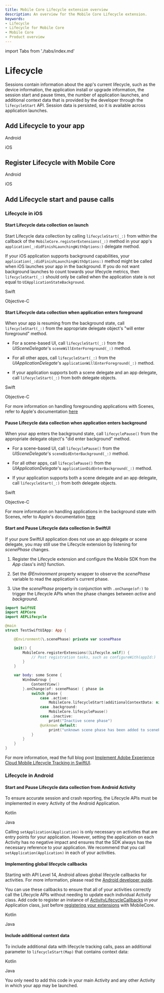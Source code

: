 ```yaml
---
title: Mobile Core Lifecycle extension overview
description: An overview for the Mobile Core Lifecycle extension.
keywords:
- Lifecycle
- Lifecycle for Mobile Core
- Mobile Core
- Product overview
---
```


import Tabs from './tabs/index.md'

# Lifecycle

Sessions contain information about the app's current lifecycle, such as the device information, the application install or upgrade information, the session start and pause times, the number of application launches, and additional context data that is provided by the developer through the `lifecycleStart` API. Session data is persisted, so it is available across application launches.

## Add Lifecycle to your app

<TabsBlock orientation="horizontal" slots="heading, content" repeat="2"/>

Android

<Tabs query="platform=android&task=add"/>

iOS

<Tabs query="platform=ios&task=add"/>

<!--- React Native

<Tabs query="platform=react-native&task=add"/>

Flutter

<Tabs query="platform=flutter&task=add"/> --->

## Register Lifecycle with Mobile Core

<TabsBlock orientation="horizontal" slots="heading, content" repeat="2"/>

Android

<Tabs query="platform=android&task=register"/>

iOS

<Tabs query="platform=ios&task=register"/>

## Add Lifecycle start and pause calls

### Lifecycle in iOS

#### Start Lifecycle data collection on launch

Start Lifecycle data collection by calling `lifecycleStart(_:)` from within the callback of the `MobileCore.registerExtensions(_:)` method in your app's `application(_:didFinishLaunchingWithOptions:)` delegate method.

If your iOS application supports background capabilities, your `application(_:didFinishLaunchingWithOptions:)` method might be called when iOS launches your app in the background. If you do not want background launches to count towards your lifecycle metrics, then `lifecycleStart(_:)` should only be called when the application state is not equal to `UIApplicationStateBackground`.

<TabsBlock orientation="horizontal" slots="heading, content" repeat="2"/>

Swift

<Tabs query="platform=ios-swift&task=start-lifecycle-didfinishlaunch"/>

Objective-C

<Tabs query="platform=ios-objc&task=start-lifecycle-didfinishlaunch"/>


#### Start Lifecycle data collection when application enters foreground

When your app is resuming from the background state, call `lifecycleStart(_:)` from the appropriate delegate object's "will enter foreground" method.

* For a scene-based UI, call `lifecycleStart(_:)` from the _UISceneDelegate_'s `sceneWillEnterForeground(_:)` method.

* For all other apps, call `lifecycleStart(_:)` from the _UIApplicationDelegate_'s `applicationWillEnterForeground(_:)` method.

* If your application supports both a scene delegate and an app delegate, call `lifecycleStart(_:)` from both delegate objects.

<TabsBlock orientation="horizontal" slots="heading, content" repeat="2"/>

Swift

<Tabs query="platform=ios-swift&task=willenterforeground"/>

Objective-C

<Tabs query="platform=ios-objc&task=willenterforeground"/>

<InlineAlert variant="info" slots="text"/>

For more information on handling foregrounding applications with Scenes, refer to Apple's documentation [here](https://developer.apple.com/documentation/uikit/app_and_environment/scenes/preparing_your_ui_to_run_in_the_foreground)

#### Pause Lifecycle data collection when application enters background

When your app enters the background state, call `lifecyclePause()` from the appropriate delegate object's "did enter background" method.

* For a scene-based UI, call `lifecyclePause()` from the _UISceneDelegate_'s `sceneDidEnterBackground(_:)` method.

* For all other apps, call `lifecyclePause()` from the _UIApplicationDelegate_'s `applicationDidEnterBackground(_:)` method.

* If your application supports both a scene delegate and an app delegate, call `lifecycleStart(_:)` from both delegate objects.

<TabsBlock orientation="horizontal" slots="heading, content" repeat="2"/>

Swift

<Tabs query="platform=ios-swift&task=didenterbackground"/>

Objective-C

<Tabs query="platform=ios-objc&task=didenterbackground"/>

<InlineAlert variant="info" slots="text"/>

For more information on handling applications in the background state with Scenes, refer to Apple's documentation [here](https://developer.apple.com/documentation/uikit/app_and_environment/scenes/preparing_your_ui_to_run_in_the_background)

#### Start and Pause Lifecycle data collection in SwiftUI

If your pure SwiftUI application does not use an app delegate or scene delegate, you may still use the Lifecycle extension by listening for _scenePhase_ changes.

1. Register the Lifecycle extension and configure the Mobile SDK from the _App_ class's _init()_ function.

2. Set the _@Environment_ property wrapper to observe the _scenePhase_ variable to read the application's current phase.

3. Use the _scenePhase_ property in conjunction with `.onChange(of:)` to trigger the Lifecycle APIs when the phase changes between _active_ and _background_.

```swift
import SwiftUI
import AEPCore
import AEPLifecycle

@main
struct TestSwiftUIApp: App {

    @Environment(\.scenePhase) private var scenePhase

    init() {
        MobileCore.registerExtensions([Lifecycle.self]) {
            // Post registration tasks, such as configureWith(appId:)
        }
    }

    var body: some Scene {
        WindowGroup {
            ContentView()
        }.onChange(of: scenePhase) { phase in
            switch phase {
                case .active:
                    MobileCore.lifecycleStart(additionalContextData: nil)
                case .background:
                    MobileCore.lifecyclePause()
                case .inactive:
                    print("Inactive scene phase")
                @unknown default:
                    print("unknown scene phase has been added to scenePhase enum")
            }
        }
    }
}
```

For more information, read the full blog post [Implement Adobe Experience Cloud Mobile Lifecycle Tracking in SwiftUI](https://blog.developer.adobe.com/implement-adobe-experience-cloud-mobile-lifecycle-tracking-in-swiftui-41a8373a55fb).


### Lifecycle in Android

#### Start and Pause Lifecycle data collection from Android Activity

To ensure accurate session and crash reporting, the Lifecycle APIs must be implemented in every Activity of the Android Application. 

<TabsBlock orientation="horizontal" slots="heading, content" repeat="2"/>

Kotlin

<Tabs query="platform=android-kotlin&task=activity-start-pause"/>

Java

<Tabs query="platform=android-java&task=activity-start-pause"/>

<InlineAlert variant="info" slots="text"/>

Calling `setApplication(Application)` is only necessary on activities that are entry points for your application. However, setting the application on each Activity has no negative impact and ensures that the SDK always has the necessary reference to your application. We recommend that you call `setApplication(Application)` in each of your activities.

#### Implementing global lifecycle callbacks

Starting with API Level 14, Android allows global lifecycle callbacks for activities. For more information, please read the [Android developer guide](https://developer.android.com/reference/android/app/Application#registerActivityLifecycleCallbacks(android.app.Application.ActivityLifecycleCallbacks)).

You can use these callbacks to ensure that all of your activities correctly call the Lifecycle APIs without needing to update each individual Activity class. Add code to register an instance of [ActivityLifecycleCallbacks](https://developer.android.com/reference/android/app/Application.ActivityLifecycleCallbacks) in your Application class, just before [registering your extensions](#register-lifecycle-with-mobile-core) with MobileCore.

<TabsBlock orientation="horizontal" slots="heading, content" repeat="2"/>

Kotlin

<Tabs query="platform=android-kotlin&task=global-lifecycle"/>

Java

<Tabs query="platform=android-java&task=global-lifecycle"/>

#### Include additional context data

To include additional data with lifecycle tracking calls, pass an additional parameter to `lifecycleStart(Map)` that contains context data:

<TabsBlock orientation="horizontal" slots="heading, content" repeat="2"/>

Kotlin

<Tabs query="platform=android-kotlin&task=context-data"/>

Java

<Tabs query="platform=android-java&task=context-data"/>

<InlineAlert variant="info" slots="text"/>

You only need to add this code in your main Activity and any other Activity in which your app may be launched.

